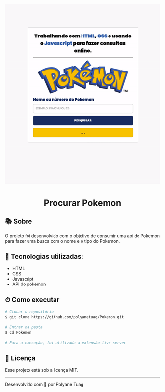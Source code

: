 <div align="center">
  <img justify-content="center" width= '800' src="./assets/gifPokemon.gif" />
  <h1>Procurar Pokemon</h1>
</div>

## 📚 Sobre

O projeto foi desenvolvido com o objetivo de consumir uma api de Pokemon para fazer uma busca com o nome e o tipo do Pokemon.

## 🚀 Tecnologias utilizadas:

- HTML
- CSS
- Javascript
- API do <a href='https://pokeapi.co'>pokemon</a>

## ⏱ Como executar

```bash
# Clonar o repositório
$ git clone https://github.com/polyanetuag/Pokemon.git

# Entrar na pasta
$ cd Pokemon

# Para a execução, foi utilizada a extensão live server

```

## 📝 Licença

Esse projeto está sob a licença MIT.

---

Desenvolvido com 💜 por Polyane Tuag
